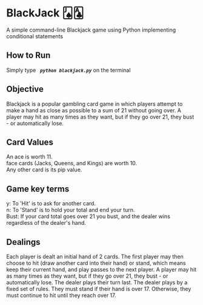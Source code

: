 # BlackJack 🂫🃑
A simple command-line Blackjack game using Python implementing conditional statements

## How to Run
Simply type  **_` python blackjack.py`_** on the terminal

## Objective 
Blackjack is a popular gambling card game in which players attempt to make a hand as close as possible to a sum of 21 without going over. A player may hit as many times as they want, but if they go over 21, they bust - or automatically lose.

## Card Values

An ace is worth 11.<br />
face cards (Jacks, Queens, and Kings) are worth 10. <br />
Any other card is its pip value.

## Game key terms

y: To 'Hit' is to ask for another card. <br />
n: To 'Stand' is to hold your total and end your turn. <br />
Bust: If your card total goes over 21 you bust, and the dealer wins regardless of the dealer's hand.

## Dealings
Each player is dealt an initial hand of 2 cards. The first player may then choose to hit (draw another card into their hand) or stand, which means keep their current hand, and play passes to the next player. A player may hit as many times as they want, but if they go over 21, they bust - or automatically lose.
The dealer plays their turn last. The dealer plays by a fixed set of rules. They must stand if their hand is over 17. Otherwise, they must continue to hit until they reach over 17.
